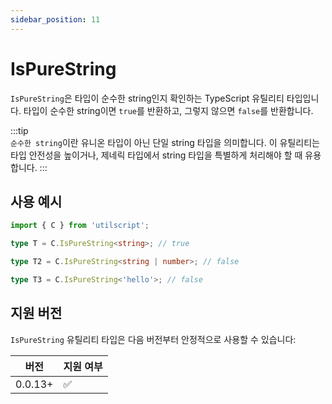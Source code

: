 ```yaml
---
sidebar_position: 11
---
```


# IsPureString

`IsPureString`은 타입이 순수한 string인지 확인하는 TypeScript 유틸리티 타입입니다. 타입이 순수한 string이면 `true`를 반환하고, 그렇지 않으면 `false`를 반환합니다.

:::tip  
`순수한 string`이란 유니온 타입이 아닌 단일 string 타입을 의미합니다. 이 유틸리티는 타입 안전성을 높이거나, 제네릭 타입에서 string 타입을 특별하게 처리해야 할 때 유용합니다.
:::

## 사용 예시

```ts
import { C } from 'utilscript';

type T = C.IsPureString<string>; // true

type T2 = C.IsPureString<string | number>; // false

type T3 = C.IsPureString<'hello'>; // false
```

## 지원 버전

`IsPureString` 유틸리티 타입은 다음 버전부터 안정적으로 사용할 수 있습니다:

| 버전    | 지원 여부 |
| ------- | --------- |
| 0.0.13+ | ✅        |
